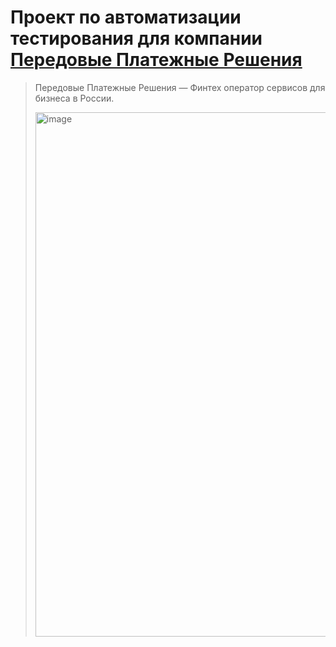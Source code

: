 ﻿# Проект по автоматизации тестирования для компании [Передовые Платежные Решения](https://www.petrolplus.ru/)

> Передовые Платежные Решения — Финтех оператор сервисов для бизнеса в России.
>
> <img width="1874" height="839" alt="image" src="https://github.com/user-attachments/assets/e49ce2b8-8007-4af6-9fb4-145ce9d794cb" />

